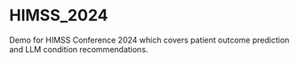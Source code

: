 # HIMSS_2024
Demo for HIMSS Conference 2024 which covers patient outcome prediction and LLM condition recommendations.
